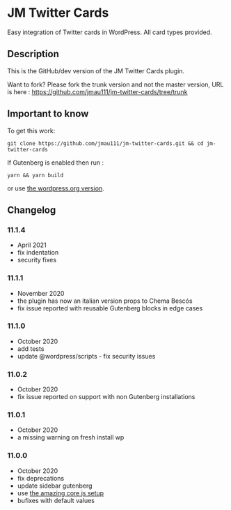 # JM Twitter Cards #

Easy integration of Twitter cards in WordPress. All card types provided.

## Description ##

This is the GitHub/dev version of the JM Twitter Cards plugin.

Want to fork? Please fork the trunk version and not the master version, URL is here : https://github.com/jmau111/jm-twitter-cards/tree/trunk

## Important to know ##

To get this work:

```
git clone https://github.com/jmau111/jm-twitter-cards.git && cd jm-twitter-cards
```

If Gutenberg is enabled then run :

```
yarn && yarn build
```

or use [the wordpress.org version](https://fr.wordpress.org/plugins/jm-twitter-cards/).

## Changelog ##
### 11.1.4
* April 2021
* fix indentation
* security fixes

### 11.1.1
* November 2020
* the plugin has now an italian version props to Chema Bescós
* fix issue reported with reusable Gutenberg blocks in edge cases

### 11.1.0
* October 2020
* add tests
* update @wordpress/scripts - fix security issues

### 11.0.2
* October 2020
* fix issue reported on support with non Gutenberg installations

### 11.0.1
* October 2020
* a missing warning on fresh install wp

### 11.0.0
* October 2020
* fix deprecations
* update sidebar gutenberg
* use [the amazing core js setup](https://developer.wordpress.org/block-editor/tutorials/javascript/js-build-setup/)
* bufixes with default values
